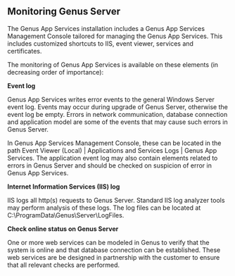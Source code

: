 ## Monitoring Genus Server

The Genus App Services installation includes a Genus App Services Management Console tailored for managing the Genus App Services. This includes customized shortcuts to IIS, event viewer, services and certificates.

The monitoring of Genus App Services is available on these elements (in decreasing order of importance):

**Event log**

Genus App Services writes error events to the general Windows Server event log. Events may occur during upgrade of Genus Server, otherwise the event log be empty. Errors in network communication, database connection and application model are some of the events that may cause such errors in Genus Server.

In Genus App Services Management Console, these can be located in the path Event Viewer (Local) | Applications and Services Logs | Genus App Services. The application event log may also contain elements related to errors in Genus Server and should be checked on suspicion of error in Genus App Services.

**Internet Information Services (IIS) log**

IIS logs all http(s) requests to Genus Server. Standard IIS log analyzer tools may perform analysis of these logs. The log files can be located at C:\ProgramData\Genus\Server\LogFiles.

**Check online status on Genus Server**

One or more web services can be modeled in Genus to verify that the system is online and that database connection can be established. These web services are be designed in partnership with the customer to ensure that all relevant checks are performed.